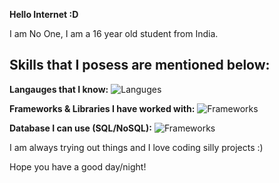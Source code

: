 **Hello Internet :D**

I am No One, I am a 16 year old student from India.

Skills that I posess are mentioned below:
-----
**Langauges that I know:**
![Languges](https://skillicons.dev/icons?i=java,python,javascript,typescript,html,css,cpp,dart&theme=light)

**Frameworks & Libraries I have worked with:**
![Frameworks](https://skillicons.dev/icons?i=nodejs,tensorflow,discord,electron,express,flutter,materialui,nextjs,nuxtjs,vue,react,styledcomponents,sequelize,svg,tensorflow&theme=light&perline=5)

**Database I can use (SQL/NoSQL):**
![Frameworks](https://skillicons.dev/icons?i=firebase,mongodb,mysql,postgres,sqlite,&theme=light&perline=5)


I am always trying out things and I love coding silly projects :)

Hope you have a good day/night!
